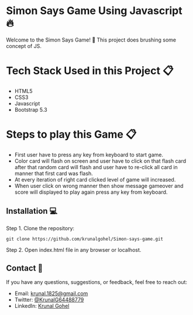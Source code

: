 # Simon Says Game Using Javascript 🔥

Welcome to the Simon Says Game! 🎉 This project does brushing some concept of JS.

# Tech Stack Used in this Project 📋

- HTML5
- CSS3
- Javascript
- Bootstrap 5.3

# Steps to play this Game 📋

- First user have to press any key from keyboard to start game.
- Color card will flash on screen and user have to click on that flash card after that random card will flash and user have to re-click all card in manner that first card was flash.
- At every iteration of right card clicked level of game will increased.
- When user click on wrong manner then show message gameover and score will displayed to play again press any key from keyboard.

## Installation 💻

Step 1. Clone the repository:
```
git clone https://github.com/krunalgohel/Simon-says-game.git
```
Step 2. Open index.html file in any browser or localhost.

## Contact 📧

If you have any questions, suggestions, or feedback, feel free to reach out:

- Email: krunal.1825@gmail.com
- Twitter: [@KrunalG64488779](https://twitter.com/KrunalG64488779)
- LinkedIn: [Krunal Gohel](https://www.linkedin.com/in/krunalgohel/)
